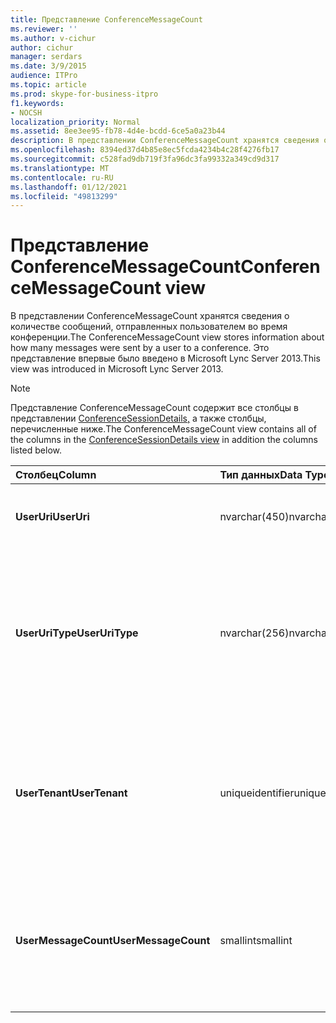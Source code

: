 ```yaml
---
title: Представление ConferenceMessageCount
ms.reviewer: ''
ms.author: v-cichur
author: cichur
manager: serdars
ms.date: 3/9/2015
audience: ITPro
ms.topic: article
ms.prod: skype-for-business-itpro
f1.keywords:
- NOCSH
localization_priority: Normal
ms.assetid: 8ee3ee95-fb78-4d4e-bcdd-6ce5a0a23b44
description: В представлении ConferenceMessageCount хранятся сведения о количестве сообщений, отправленных пользователем во время конференции. Это представление впервые было введено в Microsoft Lync Server 2013.
ms.openlocfilehash: 8394ed37d4b85e8ec5fcda4234b4c28f4276fb17
ms.sourcegitcommit: c528fad9db719f3fa96dc3fa99332a349cd9d317
ms.translationtype: MT
ms.contentlocale: ru-RU
ms.lasthandoff: 01/12/2021
ms.locfileid: "49813299"
---
```

# <a name="conferencemessagecount-view"></a><span data-ttu-id="9404e-104">Представление ConferenceMessageCount</span><span class="sxs-lookup"><span data-stu-id="9404e-104">ConferenceMessageCount view</span></span>
 
<span data-ttu-id="9404e-105">В представлении ConferenceMessageCount хранятся сведения о количестве сообщений, отправленных пользователем во время конференции.</span><span class="sxs-lookup"><span data-stu-id="9404e-105">The ConferenceMessageCount view stores information about how many messages were sent by a user to a conference.</span></span> <span data-ttu-id="9404e-106">Это представление впервые было введено в Microsoft Lync Server 2013.</span><span class="sxs-lookup"><span data-stu-id="9404e-106">This view was introduced in Microsoft Lync Server 2013.</span></span>
  
> [!NOTE]
> <span data-ttu-id="9404e-107">Представление ConferenceMessageCount содержит все столбцы в представлении [ConferenceSessionDetails,](conferencesessiondetails.md) а также столбцы, перечисленные ниже.</span><span class="sxs-lookup"><span data-stu-id="9404e-107">The ConferenceMessageCount view contains all of the columns in the [ConferenceSessionDetails view](conferencesessiondetails.md) in addition the columns listed below.</span></span>
  
|<span data-ttu-id="9404e-108">**Столбец**</span><span class="sxs-lookup"><span data-stu-id="9404e-108">**Column**</span></span>|<span data-ttu-id="9404e-109">**Тип данных**</span><span class="sxs-lookup"><span data-stu-id="9404e-109">**Data Type**</span></span>|<span data-ttu-id="9404e-110">**Details**</span><span class="sxs-lookup"><span data-stu-id="9404e-110">**Details**</span></span>|
|:-----|:-----|:-----|
|<span data-ttu-id="9404e-111">**UserUri**</span><span class="sxs-lookup"><span data-stu-id="9404e-111">**UserUri**</span></span> <br/> |<span data-ttu-id="9404e-112">nvarchar(450)</span><span class="sxs-lookup"><span data-stu-id="9404e-112">nvarchar(450)</span></span>  <br/> |<span data-ttu-id="9404e-113">URI пользователя, отправившего сообщение.</span><span class="sxs-lookup"><span data-stu-id="9404e-113">URI of the user who sent the message.</span></span>  <br/> |
|<span data-ttu-id="9404e-114">**UserUriType**</span><span class="sxs-lookup"><span data-stu-id="9404e-114">**UserUriType**</span></span> <br/> |<span data-ttu-id="9404e-115">nvarchar(256)</span><span class="sxs-lookup"><span data-stu-id="9404e-115">nvarchar(256)</span></span>  <br/> |<span data-ttu-id="9404e-116">Тип URI пользователя, отправившего сообщения.</span><span class="sxs-lookup"><span data-stu-id="9404e-116">Type of URI of the user who sent the messages.</span></span> <span data-ttu-id="9404e-117">Дополнительные сведения см. в таблице [UriTypes.](uritypes.md)</span><span class="sxs-lookup"><span data-stu-id="9404e-117">See the [UriTypes table](uritypes.md) for more information.</span></span> <br/> |
|<span data-ttu-id="9404e-118">**UserTenant**</span><span class="sxs-lookup"><span data-stu-id="9404e-118">**UserTenant**</span></span> <br/> |<span data-ttu-id="9404e-119">uniqueidentifier</span><span class="sxs-lookup"><span data-stu-id="9404e-119">uniqueidentifier</span></span>  <br/> |<span data-ttu-id="9404e-120">Клиент пользователя, отправившего сообщения.</span><span class="sxs-lookup"><span data-stu-id="9404e-120">Tenant of user who sent the messages.</span></span> <span data-ttu-id="9404e-121">Дополнительные [сведения см. в](tenants.md) таблице Tenants.</span><span class="sxs-lookup"><span data-stu-id="9404e-121">See the [Tenants table](tenants.md) for more information.</span></span> <br/> |
|<span data-ttu-id="9404e-122">**UserMessageCount**</span><span class="sxs-lookup"><span data-stu-id="9404e-122">**UserMessageCount**</span></span> <br/> |<span data-ttu-id="9404e-123">smallint</span><span class="sxs-lookup"><span data-stu-id="9404e-123">smallint</span></span>  <br/> |<span data-ttu-id="9404e-124">Количество сообщений, отправленных пользователем во время сеанса конференц-связи.</span><span class="sxs-lookup"><span data-stu-id="9404e-124">Number of messages sent by the user during the conference session.</span></span>  <br/> |
   

